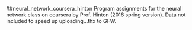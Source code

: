 ##neural_network_coursera_hinton
Program assignments for the neural network class on coursera by Prof. Hinton (2016 spring version).
Data not included to speed up uploading...thx to GFW.